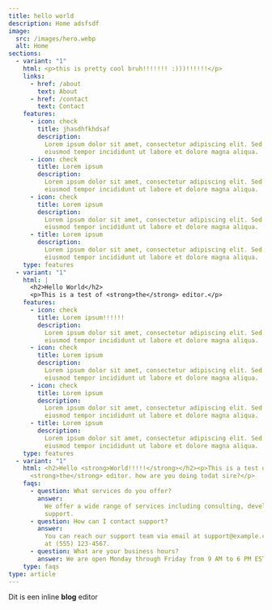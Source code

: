 ```yaml
---
title: hello world
description: Home adsfsdf
image:
  src: /images/hero.webp
  alt: Home
sections:
  - variant: "1"
    html: <p>this is pretty cool bruh!!!!!!! :)))!!!!!!</p>
    links:
      - href: /about
        text: About
      - href: /contact
        text: Contact
    features:
      - icon: check
        title: jhasdhfkhdsaf
        description:
          Lorem ipsum dolor sit amet, consectetur adipiscing elit. Sed do
          eiusmod tempor incididunt ut labore et dolore magna aliqua.
      - icon: check
        title: Lorem ipsum
        description:
          Lorem ipsum dolor sit amet, consectetur adipiscing elit. Sed do
          eiusmod tempor incididunt ut labore et dolore magna aliqua.
      - icon: check
        title: Lorem ipsum
        description:
          Lorem ipsum dolor sit amet, consectetur adipiscing elit. Sed do
          eiusmod tempor incididunt ut labore et dolore magna aliqua.
      - title: Lorem ipsum
        description:
          Lorem ipsum dolor sit amet, consectetur adipiscing elit. Sed do
          eiusmod tempor incididunt ut labore et dolore magna aliqua.
    type: features
  - variant: "1"
    html: |
      <h2>Hello World</h2>
      <p>This is a test of <strong>the</strong> editor.</p>
    features:
      - icon: check
        title: Lorem ipsum!!!!!!
        description:
          Lorem ipsum dolor sit amet, consectetur adipiscing elit. Sed do
          eiusmod tempor incididunt ut labore et dolore magna aliqua.
      - icon: check
        title: Lorem ipsum
        description:
          Lorem ipsum dolor sit amet, consectetur adipiscing elit. Sed do
          eiusmod tempor incididunt ut labore et dolore magna aliqua.
      - icon: check
        title: Lorem ipsum
        description:
          Lorem ipsum dolor sit amet, consectetur adipiscing elit. Sed do
          eiusmod tempor incididunt ut labore et dolore magna aliqua.
      - title: Lorem ipsum
        description:
          Lorem ipsum dolor sit amet, consectetur adipiscing elit. Sed do
          eiusmod tempor incididunt ut labore et dolore magna aliqua.
    type: features
  - variant: "1"
    html: <h2>Hello <strong>World!!!!!</strong></h2><p>This is a test of
      <strong>the</strong> editor. how are you doing todat sire?</p>
    faqs:
      - question: What services do you offer?
        answer:
          We offer a wide range of services including consulting, development, and
          support.
      - question: How can I contact support?
        answer:
          You can reach our support team via email at support@example.com or phone
          at (555) 123-4567.
      - question: What are your business hours?
        answer: We are open Monday through Friday from 9 AM to 6 PM EST.
    type: faqs
type: article
---
```


Dit is een inline **blog** editor
